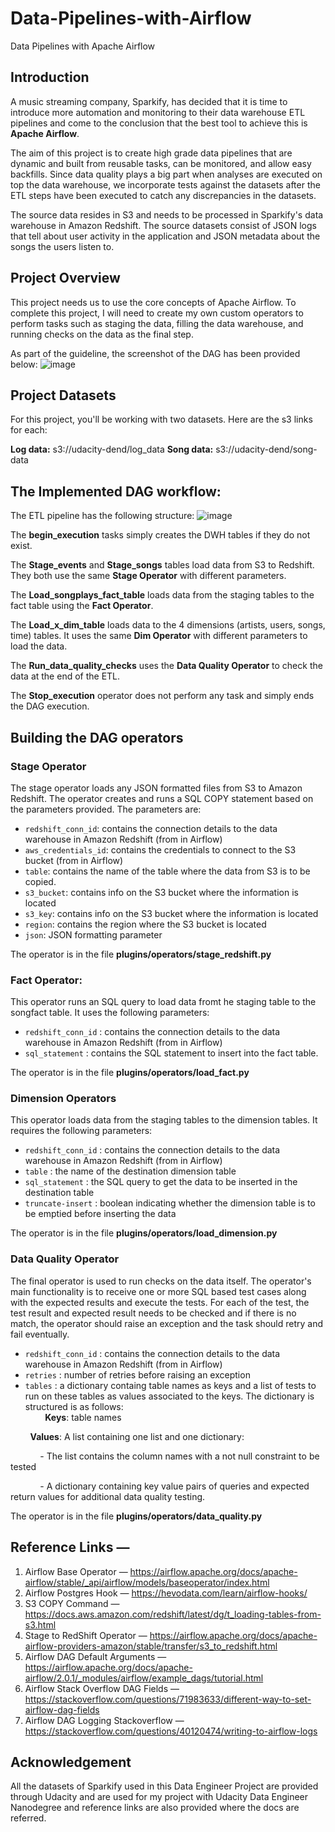 # Data-Pipelines-with-Airflow
Data Pipelines with Apache Airflow

## Introduction
A music streaming company, Sparkify, has decided that it is time to introduce more automation and monitoring to their data warehouse ETL pipelines and come to the conclusion that the best tool to achieve this is **Apache Airflow**.

The aim of this project is to create high grade data pipelines that are dynamic and built from reusable tasks, can be monitored, and allow easy backfills. Since data quality plays a big part when analyses are executed on top the data warehouse, we incorporate tests against the  datasets after the ETL steps have been executed to catch any discrepancies in the datasets.

The source data resides in S3 and needs to be processed in Sparkify's data warehouse in Amazon Redshift. The source datasets consist of JSON logs that tell about user activity in the application and JSON metadata about the songs the users listen to.

## Project Overview
This project needs us to use the core concepts of Apache Airflow. To complete this project, I will need to create my own custom operators to perform tasks such as staging the data, filling the data warehouse, and running checks on the data as the final step.

As part of the guideline, the screenshot of the DAG has been provided below:
![image](https://github.com/udacity/cd12380-data-pipelines-with-airflow/blob/main/assets/final_project_dag_graph2.png)

## Project Datasets
For this project, you'll be working with two datasets. Here are the s3 links for each:

**Log data:** s3://udacity-dend/log_data
**Song data:** s3://udacity-dend/song-data

## The Implemented DAG workflow:

The ETL pipeline has the following structure:
![image](https://github.com/udacity/cd12380-data-pipelines-with-airflow/blob/main/assets/final_project_dag_graph1.png)

The **begin_execution** tasks simply creates the DWH tables if they do not exist.

The **Stage_events** and **Stage_songs** tables load data from S3 to Redshift. They both use the same **Stage Operator** with different parameters.

The **Load_songplays_fact_table** loads data from the staging tables to the fact table using the **Fact Operator**.

The **Load_x_dim_table** loads data to the 4 dimensions (artists, users, songs, time) tables. It uses the same **Dim Operator** with different parameters to load the data.

The **Run_data_quality_checks** uses the **Data Quality Operator** to check the data at the end of the ETL.

The **Stop_execution** operator does not perform any task and simply ends the DAG execution.

## Building the DAG operators

### Stage Operator
The stage operator loads any JSON formatted files from S3 to Amazon Redshift. The operator creates and runs a SQL COPY statement based on the parameters provided.
The parameters are:
- `redshift_conn_id`: contains the connection details to the data warehouse in Amazon Redshift (from in Airflow)
- `aws_credentials_id`: contains the credentials to connect to the S3 bucket (from in Airflow)
- `table`: contains the name of the table where the data from S3 is to be copied.
- `s3_bucket`: contains info on the S3 bucket where the information is located
- `s3_key`: contains info on the S3 bucket where the information is located
- `region`: contains the region where the S3 bucket is located
- `json`: JSON formatting parameter

The operator is in the file **plugins/operators/stage_redshift.py**

### Fact Operator:
This operator runs an SQL query to load data fromt he staging table to the songfact table. It uses the following parameters:

- `redshift_conn_id` : contains the connection details to the data warehouse in Amazon Redshift (from in Airflow)
- `sql_statement` : contains the SQL statement to insert into the fact table.

The operator is in the file **plugins/operators/load_fact.py**

### Dimension Operators

This operator loads data from the staging tables to the dimension tables. It requires the following parameters:

- `redshift_conn_id` : contains the connection details to the data warehouse in Amazon Redshift (from in Airflow)
- `table` : the name of the destination dimension table
- `sql_statement` : the SQL query to get the data to be inserted in the destination table
- `truncate-insert` : boolean indicating whether the dimension table is to be emptied before inserting the data 

The operator is in the file **plugins/operators/load_dimension.py**

### Data Quality Operator
The final operator is used to run checks on the data itself. The operator's main functionality is to receive one or more SQL based test cases along with the expected results and execute the tests. For each of the test, the test result and expected result needs to be checked and if there is no match, the operator should raise an exception and the task should retry and fail eventually.

- `redshift_conn_id` : contains the connection details to the data warehouse in Amazon Redshift (from in Airflow)
- `retries` : number of retries before raising an exception
- `tables` : a dictionary containg table names as keys and a list of tests to run on these tables as values associated to the keys. The dictionary is structured is as follows:             
&nbsp;&nbsp;&nbsp;&nbsp;&nbsp;&nbsp;&nbsp;&nbsp;**Keys**: table names

&nbsp;&nbsp;&nbsp;&nbsp;&nbsp;&nbsp;&nbsp;&nbsp;**Values**: A list containing one list and one dictionary:

&nbsp;&nbsp;&nbsp;&nbsp;&nbsp;&nbsp;&nbsp;&nbsp;&nbsp;&nbsp;&nbsp;&nbsp;- The list contains the column names with a not null constraint to be tested

&nbsp;&nbsp;&nbsp;&nbsp;&nbsp;&nbsp;&nbsp;&nbsp;&nbsp;&nbsp;&nbsp;&nbsp;- A dictionary containing key value pairs of queries and expected return values for additional data quality testing.
                        

The operator is in the file **plugins/operators/data_quality.py**


## Reference Links —

1. Airflow Base Operator — https://airflow.apache.org/docs/apache-airflow/stable/_api/airflow/models/baseoperator/index.html
2. Airflow Postgres Hook — https://hevodata.com/learn/airflow-hooks/
3. S3 COPY Command — https://docs.aws.amazon.com/redshift/latest/dg/t_loading-tables-from-s3.html
4. Stage to RedShift Operator — https://airflow.apache.org/docs/apache-airflow-providers-amazon/stable/transfer/s3_to_redshift.html
5. Airflow DAG Default Arguments — https://airflow.apache.org/docs/apache-airflow/2.0.1/_modules/airflow/example_dags/tutorial.html
6. Airflow Stack Overflow DAG Fields — https://stackoverflow.com/questions/71983633/different-way-to-set-airflow-dag-fields
7. Airflow DAG Logging Stackoverflow — https://stackoverflow.com/questions/40120474/writing-to-airflow-logs


## Acknowledgement

All the datasets of Sparkify used in this Data Engineer Project are provided through Udacity and are used for my project with Udacity Data Engineer Nanodegree and reference links are also provided where the docs are referred.




